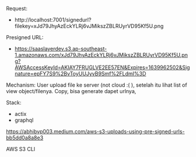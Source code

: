 Request:
- http://localhost:7001/signedurl?filekey=xJd79JhyAzEckYLRj6vJMikszZBLRUyrVD95Kf5U.png

Presigned URL:
- https://saaslayerdev.s3.ap-southeast-1.amazonaws.com/xJd79JhyAzEckYLRj6vJMikszZBLRUyrVD95Kf5U.png?AWSAccessKeyId=AKIAY7FRUGLVE2EE57EN&Expires=1639962502&Signature=epFY7S9%2BvToyUUJyvB9Smf%2FLdmI%3D


Mechanism:
User upload file ke server (not cloud :( ), setelah itu lihat list of view object/filenya. Copy, bisa generate dapet urlnya, 

Stack:
- actix
- graphql

https://abhibvp003.medium.com/aws-s3-uploads-using-pre-signed-urls-bb5dd0a8a8e3



<!-- NEW -->
AWS S3 CLI
